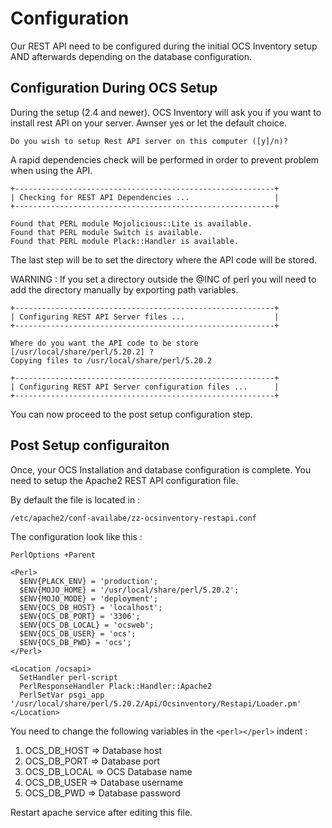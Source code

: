 # Configuration

Our REST API need to be configured during the initial OCS Inventory setup AND afterwards depending on the database configuration.

## Configuration During OCS Setup

During the setup (2.4 and newer). OCS Inventory will ask you if you want to install rest API on your server. Awnser yes or let the default choice.

```
Do you wish to setup Rest API server on this computer ([y]/n)?
```

A rapid dependencies check will be performed in order to prevent problem when using the API.

```
+----------------------------------------------------------+
| Checking for REST API Dependencies ...              	   |
+----------------------------------------------------------+

Found that PERL module Mojolicious::Lite is available.
Found that PERL module Switch is available.
Found that PERL module Plack::Handler is available.

```

The last step will be to set the directory where the API code will be stored. 

WARNING : If you set a directory outside the @INC of perl you will need to add the directory manually by exporting path variables.

```
+----------------------------------------------------------+
| Configuring REST API Server files ...               	   |
+----------------------------------------------------------+

Where do you want the API code to be store [/usr/local/share/perl/5.20.2] ?
Copying files to /usr/local/share/perl/5.20.2

+----------------------------------------------------------+
| Configuring REST API Server configuration files ...  	   |
+----------------------------------------------------------+

```
You can now proceed to the post setup configuration step.

## Post Setup configuraiton

Once, your OCS Installation and database configuration is complete. You need to setup the Apache2 REST API configuration file.

By default the file is located in :
``` 
/etc/apache2/conf-availabe/zz-ocsinventory-restapi.conf
```

The configuration look like this :
```
PerlOptions +Parent

<Perl>
  $ENV{PLACK_ENV} = 'production';
  $ENV{MOJO_HOME} = '/usr/local/share/perl/5.20.2';
  $ENV{MOJO_MODE} = 'deployment';
  $ENV{OCS_DB_HOST} = 'localhost';
  $ENV{OCS_DB_PORT} = '3306';
  $ENV{OCS_DB_LOCAL} = 'ocsweb';
  $ENV{OCS_DB_USER} = 'ocs';
  $ENV{OCS_DB_PWD} = 'ocs';
</Perl>

<Location /ocsapi>
  SetHandler perl-script
  PerlResponseHandler Plack::Handler::Apache2
  PerlSetVar psgi_app '/usr/local/share/perl/5.20.2/Api/Ocsinventory/Restapi/Loader.pm'
</Location>
```

You need to change the following variables in the `<perl></perl>` indent :
1. OCS_DB_HOST => Database host 
2. OCS_DB_PORT => Database port
3. OCS_DB_LOCAL => OCS Database name
4. OCS_DB_USER => Database username 
5. OCS_DB_PWD => Database password

Restart apache service after editing this file.